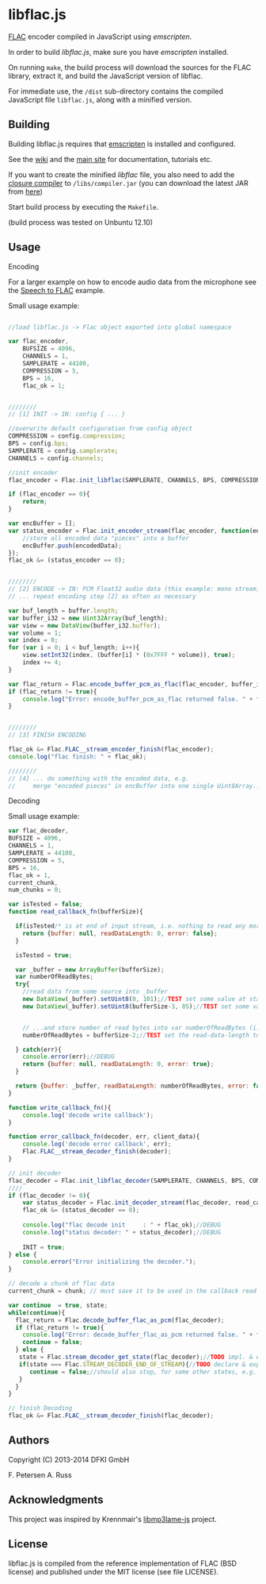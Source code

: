 libflac.js
==========

[FLAC][flac] encoder compiled in JavaScript using _emscripten_.


In order to build _libflac.js_, make sure you have _emscripten_ installed.

On running `make`, the build process will download the sources for the
FLAC library, extract it, and build the JavaScript version of libflac.

For immediate use, the `/dist` sub-directory contains the compiled
JavaScript file `libflac.js`, along with a minified version.


Building
------

Building libflac.js requires that [emscripten] is installed and configured.

See the [wiki][emscripten-wiki] and the [main site][emscripten-main] for 
documentation, tutorials etc.


If you want to create the minified _libflac_ file, you also need to add the
[closure compiler][closure-compiler] to `/libs/compiler.jar`
(you can download the latest JAR from [here][closure-compiler-download-latest])

Start build process by executing the `Makefile`.

(build process was tested on Unbuntu 12.10)


Usage
------

Encoding

For a larger example on how to encode audio data from the 
microphone see the [Speech to FLAC][speech-to-flac] example.

Small usage example:
```javascript

//load libflac.js -> Flac object exported into global namespace

var flac_encoder,
    BUFSIZE = 4096,
    CHANNELS = 1,
    SAMPLERATE = 44100,
    COMPRESSION = 5,
    BPS = 16,
    flac_ok = 1;


////////
// [1] INIT -> IN: config { ... }

//overwrite default configuration from config object
COMPRESSION = config.compression;
BPS = config.bps;
SAMPLERATE = config.samplerate;
CHANNELS = config.channels;

//init encoder
flac_encoder = Flac.init_libflac(SAMPLERATE, CHANNELS, BPS, COMPRESSION, 0);

if (flac_encoder == 0){
	return;
}

var encBuffer = [];
var status_encoder = Flac.init_encoder_stream(flac_encoder, function(encodedData /*Uint8Array*/, bytes){
	//store all encoded data "pieces" into a buffer 
	encBuffer.push(encodedData);
});
flac_ok &= (status_encoder == 0);


////////
// [2] ENCODE -> IN: PCM Float32 audio data (this example: mono stream)
// ... repeat encoding step [2] as often as necessary

var buf_length = buffer.length;
var buffer_i32 = new Uint32Array(buf_length);
var view = new DataView(buffer_i32.buffer);
var volume = 1;
var index = 0;
for (var i = 0; i < buf_length; i++){
    view.setInt32(index, (buffer[i] * (0x7FFF * volume)), true);
    index += 4;
}

var flac_return = Flac.encode_buffer_pcm_as_flac(flac_encoder, buffer_i32, CHANNELS, buf_length);
if (flac_return != true){
    console.log("Error: encode_buffer_pcm_as_flac returned false. " + flac_return);
}


////////
// [3] FINISH ENCODING

flac_ok &= Flac.FLAC__stream_encoder_finish(flac_encoder);
console.log("flac finish: " + flac_ok);

////////
// [4] ... do something with the encoded data, e.g.
//     merge "encoded pieces" in encBuffer into one single Uint8Array...

```


Decoding

Small usage example:
```javascript
var flac_decoder,
BUFSIZE = 4096,
CHANNELS = 1,
SAMPLERATE = 44100,
COMPRESSION = 5,
BPS = 16,
flac_ok = 1,
current_chunk,
num_chunks = 0;

var isTested = false;
function read_callback_fn(bufferSize){

  if(isTested/* is at end of input stream, i.e. nothing to read any more */){
    return {buffer: null, readDataLength: 0, error: false};
  }

  isTested = true;

  var _buffer = new ArrayBuffer(bufferSize);
  var numberOfReadBytes;
  try{
    //read data from some source into _buffer
    new DataView(_buffer).setUint8(0, 101);//TEST set some value at start
    new DataView(_buffer).setUint8(bufferSize-3, 85);//TEST set some value near the end


    // ...and store number of read bytes into var numberOfReadBytes (i.e. length of read data with regard to an UINT8-view on the ArrayBuffer):
    numberOfReadBytes = bufferSize-2;//TEST set the read-data-length to the last written value, see above

  } catch(err){
    console.error(err);//DEBUG
    return {buffer: null, readDataLength: 0, error: true};
  }

  return {buffer: _buffer, readDataLength: numberOfReadBytes, error: false};
}

function write_callback_fn(){
    console.log('decode write callback');
}

function error_callback_fn(decoder, err, client_data){
    console.log('decode error callback', err);
    Flac.FLAC__stream_decoder_finish(decoder);
}

// init decoder
flac_decoder = Flac.init_libflac_decoder(SAMPLERATE, CHANNELS, BPS, COMPRESSION, 0);
////
if (flac_decoder != 0){
    var status_decoder = Flac.init_decoder_stream(flac_decoder, read_callback_fn, error_callback_fn);
    flac_ok &= (status_decoder == 0);
    
    console.log("flac decode init     : " + flac_ok);//DEBUG
    console.log("status decoder: " + status_decoder);//DEBUG
    
    INIT = true;
} else {
    console.error("Error initializing the decoder.");
}

// decode a chunk of flac data
current_chunk = chunk; // must save it to be used in the callback read function (see read_callback_fn)

var continue  = true, state;
while(continue){
  flac_return = Flac.decode_buffer_flac_as_pcm(flac_decoder);
  if (flac_return != true){
    console.log("Error: decode_buffer_flac_as_pcm returned false. " + flac_return);
    continue = false;
  } else {
   state = Flac.stream_decoder_get_state(flac_decoder);//TODO impl. & export this function
   if(state === Flac.STREAM_DECODER_END_OF_STREAM){//TODO declare & export the decoder state-constants
      continue = false;//should also stop, for some other states, e.g. aborted
   }
  }
}

// finish Decoding
flac_ok &= Flac.FLAC__stream_decoder_finish(flac_decoder);
```


Authors
------

Copyright (C) 2013-2014 DFKI GmbH

F. Petersen
A. Russ


Acknowledgments
------
This project was inspired by Krennmair's [libmp3lame-js] project.


License
-------

libflac.js is compiled from the reference implementation of FLAC (BSD license)
and published under the MIT license (see file LICENSE).

[emscripten]: https://github.com/kripken/emscripten
[emscripten-wiki]: https://github.com/kripken/emscripten/wiki
[emscripten-main]: http://kripken.github.io/emscripten-site/
[closure-compiler]: https://github.com/google/closure-compiler
[closure-compiler-download-latest]: http://dl.google.com/closure-compiler/compiler-latest.zip
[libmp3lame-js]: https://github.com/akrennmair/libmp3lame-js
[flac]: https://xiph.org/flac/index.html
[speech-to-flac]: https://github.com/mmig/speech-to-flac
